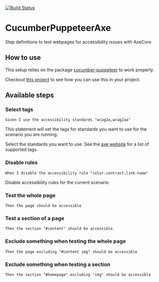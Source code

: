 [![Build Status](https://travis-ci.org/Enrise/CucumberPuppeteerAxe.svg?branch=master)](https://travis-ci.org/Enrise/CucumberPuppeteerAxe)

# CucumberPuppeteerAxe
Step definitions to test webpages for accessibility issues with AxeCore

## How to use

This setup relies on the package [cucumber-puppeteer](https://www.npmjs.com/package/cucumber-puppeteer) to work properly.

Checkout [this project](https://github.com/Enrise/accessibility-checker-infrastructure) to see how you can use this in your project.

## Available steps

### Select tags

```gherkin
Given I use the accessibility standards "wcag2a,wcag2aa"
```

This statement will set the tags for standards you want to use for the scenario you are running.

Select the standards you want to use. See the [axe website](https://www.deque.com/axe/axe-for-web/documentation/api-documentation/#options-parameter) for a list of supported tags.

### Disable rules

```gherkin
When I disable the accessibility rule "color-contrast,link-name"
```

Disable accessibility rules for the current scenario

### Test the whole page

```gherkin
Then the page should be accessible
```

### Test a section of a page

```gherkin
Then the section "#content" should be accessible
```

### Exclude something when testing the whole page

```gherkin
Then the page excluding "#content img" should be accessible
```

### Exclude something when testing a section

```gherkin
Then the section "#homepage" excluding "img" should be accessible
```
